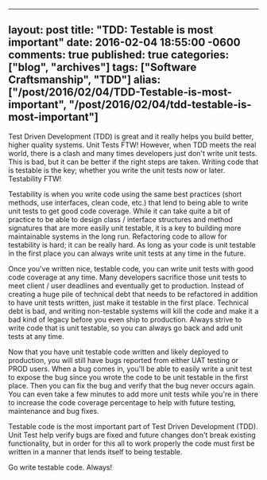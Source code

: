   ---
  layout: post
  title: "TDD: Testable is most important"
  date: 2016-02-04 18:55:00 -0600
  comments: true
  published: true
  categories: ["blog", "archives"]
  tags: ["Software Craftsmanship", "TDD"]
  alias: ["/post/2016/02/04/TDD-Testable-is-most-important", "/post/2016/02/04/tdd-testable-is-most-important"]
  ---
<!-- more -->
<p>Test Driven Development (TDD) is great and it really helps you build better, higher quality systems. Unit Tests FTW! However, when TDD meets the real world, there is a clash and many times developers just don't write unit tests. This is bad, but it can be better if the right steps are taken. Writing code that is testable is the key; whether you write the unit tests now or later. Testability FTW!</p>
<p>Testability is when you write code using the same best practices (short methods, use interfaces, clean code, etc.) that lend to being able to write unit tests to get good code coverage. While it can take quite a bit of practice to be able to design class / interface structures and method signatures that are more easily unit testable, it is a key to building more maintainable systems in the long run. Refactoring code to allow for testability is hard; it can be really hard. As long as your code is unit testable in the first place you can always write unit tests at any time in the future.</p>
<p>Once you've written nice, testable code, you can write unit tests with good code coverage at any time. Many developers sacrifice those unit tests to meet client / user deadlines and eventually get to production. Instead of creating a huge pile of technical debt that needs to be refactored in addition to have unit tests written, just make it testable in the first place. Technical debt is bad, and writing non-testable systems will kill the code and make it a bad kind of legacy before you even ship to production. Always strive to write code that is unit testable, so you can always go back and add unit tests at any time.</p>
<p>Now that you have unit testable code written and likely deployed to production, you will still have bugs reported from either UAT testing or PROD users. When a bug comes in, you'll be able to easily write a unit test to expose the bug since you wrote the code to be unit testable in the first place. Then you can fix the bug and verify that the bug never occurs again. You can even take a few minutes to add more unit tests while you're in there to increase the code coverage percentage to help with future testing, maintenance and bug fixes.</p>
<p>Testable code is the most important part of Test Driven Development (TDD). Unit Test help verify bugs are fixed and future changes don't break existing functionality, but in order for this all to work properly the code must first be written in a manner that lends itself to being testable.</p>
<p>Go write testable code. Always!</p>
